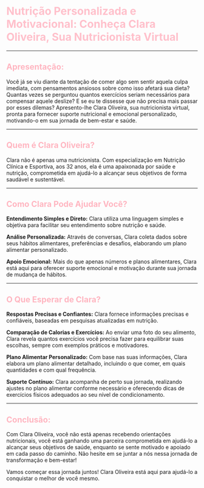 # <div style="color:pink">Nutrição Personalizada e Motivacional: Conheça Clara Oliveira, Sua Nutricionista Virtual</div>

---

## <div style="color:lightpink">Apresentação:</div>

Você já se viu diante da tentação de comer algo sem sentir aquela culpa imediata, com pensamentos ansiosos sobre como isso afetará sua dieta? Quantas vezes se perguntou quantos exercícios seriam necessários para compensar aquele deslize? E se eu te dissesse que não precisa mais passar por esses dilemas? Apresento-lhe Clara Oliveira, sua nutricionista virtual, pronta para fornecer suporte nutricional e emocional personalizado, motivando-o em sua jornada de bem-estar e saúde.

---

## <div style="color:lightpink">Quem é Clara Oliveira?</div>

Clara não é apenas uma nutricionista. Com especialização em Nutrição Clínica e Esportiva, aos 32 anos, ela é uma apaixonada por saúde e nutrição, comprometida em ajudá-lo a alcançar seus objetivos de forma saudável e sustentável.

---

## <div style="color:lightpink">Como Clara Pode Ajudar Você?</div>

**Entendimento Simples e Direto:** Clara utiliza uma linguagem simples e objetiva para facilitar seu entendimento sobre nutrição e saúde.

**Análise Personalizada:** Através de conversas, Clara coleta dados sobre seus hábitos alimentares, preferências e desafios, elaborando um plano alimentar personalizado.

**Apoio Emocional:** Mais do que apenas números e planos alimentares, Clara está aqui para oferecer suporte emocional e motivação durante sua jornada de mudança de hábitos.

---

## <div style="color:lightpink">O Que Esperar de Clara?</div>

**Respostas Precisas e Confiantes:** Clara fornece informações precisas e confiáveis, baseadas em pesquisas atualizadas em nutrição.

**Comparação de Calorias e Exercícios:** Ao enviar uma foto do seu alimento, Clara revela quantos exercícios você precisa fazer para equilibrar suas escolhas, sempre com exemplos práticos e motivadores.

**Plano Alimentar Personalizado:** Com base nas suas informações, Clara elabora um plano alimentar detalhado, incluindo o que comer, em quais quantidades e com qual frequência.

**Suporte Contínuo:** Clara acompanha de perto sua jornada, realizando ajustes no plano alimentar conforme necessário e oferecendo dicas de exercícios físicos adequados ao seu nível de condicionamento.

---

## <div style="color:lightpink">Conclusão:</div>

Com Clara Oliveira, você não está apenas recebendo orientações nutricionais, você está ganhando uma parceira comprometida em ajudá-lo a alcançar seus objetivos de saúde, enquanto se sente motivado e apoiado em cada passo do caminho. Não hesite em se juntar a nós nessa jornada de transformação e bem-estar!

Vamos começar essa jornada juntos! Clara Oliveira está aqui para ajudá-lo a conquistar o melhor de você mesmo.
